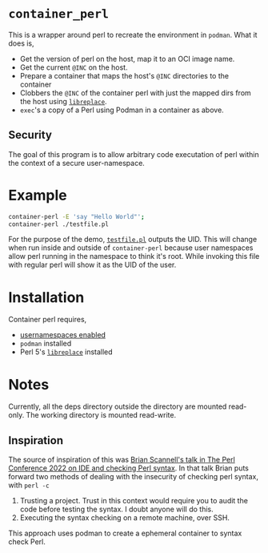 `container_perl`
====

This is a wrapper around perl to recreate the environment in `podman`. What it
does is,

* Get the version of perl on the host, map it to an OCI image name.
* Get the current `@INC` on the host.
* Prepare a container that maps the host's `@INC` directories to the container
* Clobbers the `@INC` of the container perl with just the mapped dirs from the
	host using [`libreplace`](https://metacpan.org/pod/libreplace).
* `exec`'s a copy of a Perl using Podman in a container as above.

Security
---

The goal of this program is to allow arbitrary code executation of perl within
the context of a secure user-namespace.

Example
====

```sh
container-perl -E 'say "Hello World"';
container-perl ./testfile.pl
```

For the purpose of the demo, [`testfile.pl`](./testfile.pl) outputs the UID. This will change when
run inside and outside of `container-perl` because user namespaces allow 
perl running in the namespace to think it's root. While invoking this file with
regular perl will show it as the UID of the user.

Installation
====

Container perl requires,

* [usernamespaces enabled](https://unix.stackexchange.com/a/602409/3285)
* `podman` installed
* Perl 5's [`libreplace`](https://github.com/EvanCarroll/perl5-libreplace) installed

Notes
====

Currently, all the deps directory outside the directory are mounted read-only.
The working directory is mounted read-write.

Inspiration
----

The source of inspiration of this was [Brian Scannell's talk in The Perl
Conference 2022 on IDE and checking Perl
syntax](https://tprc2022.sched.com/event/11nfS/the-perl-navigator-code-intelligence-for-any-editor).
In that talk Brian puts forward two methods of dealing with the insecurity of
checking perl syntax, with `perl -c`

1. Trusting a project. Trust in this context would require you to audit the
	 code before testing the syntax. I doubt anyone will do this.
2. Executing the syntax checking on a remote machine, over SSH.

This approach uses podman to create a ephemeral container to syntax check Perl.
